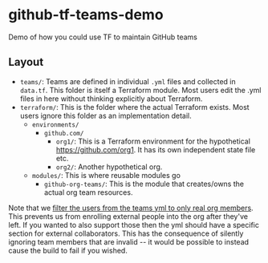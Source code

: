 # github-tf-teams-demo

Demo of how you could use TF to maintain GitHub teams

## Layout

* `teams/`: Teams are defined in individual `.yml` files and collected in `data.tf`. This folder is itself a Terraform module. Most users edit the .yml files in here without thinking explicitly about Terraform.
* `terraform/`: This is the folder where the actual Terraform exists. Most users ignore this folder as an implementation detail.
  * `environments/`
    * `github.com/`
      * `org1/`: This is a Terraform environment for the hypothetical https://github.com/org1. It has its own independent state file etc.
      * `org2/`: Another hypothetical org.
  * `modules/`: This is where reusable modules go
    * `github-org-teams/`: This is the module that creates/owns the actual org team resources.

Note that we [filter the users from the teams yml to only real org members](https://github.com/j3parker/github-tf-teams-demo/blob/main/terraform/modules/github-org-teams/main.tf#L18-L27). This prevents us from enrolling external people into the org after they've left. If you wanted to also support those then the yml should have a specific section for external collaborators. This has the consequence of silently ignoring team members that are invalid -- it would be possible to instead cause the build to fail if you wished.
